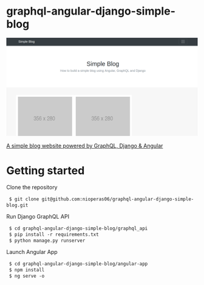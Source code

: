 graphql-angular-django-simple-blog
==================================
![](screen.png)

[A simple blog website powered by GraphQL, Django & Angular](https://medium.com/@nioperas06/how-to-build-a-simple-blog-using-angular-graphql-and-django-2fbc76d91c6d)


# Getting started

Clone the repository
 ```
  $ git clone git@github.com:nioperas06/graphql-angular-django-simple-blog.git
 ```
Run Django GraphQL API
```
 $ cd graphql-angular-django-simple-blog/graphql_api
 $ pip install -r requirements.txt
 $ python manage.py runserver
```
Launch Angular App
```
 $ cd graphql-angular-django-simple-blog/angular-app
 $ npm install
 $ ng serve -o
```
